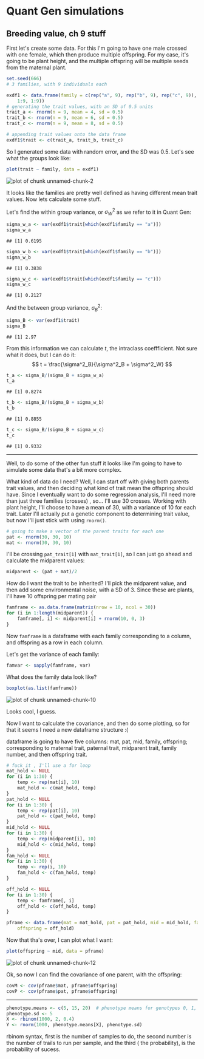 Quant Gen simulations  
========================================================


Breeding value, ch 9 stuff
---------------------------------------

First let's create some data. For this I'm going to have one male crossed with one female, which then produce multiple offspring. For my case, it's going to be plant height, and the multiple offspring will be multiple seeds from the maternal plant.


```r
set.seed(666)
# 3 families, with 9 individuals each

exdf1 <- data.frame(family = c(rep("a", 9), rep("b", 9), rep("c", 9)), offspring = c(1:9, 
    1:9, 1:9))
# generating the trait values, with an SD of 0.5 units
trait_a <- rnorm(n = 9, mean = 4, sd = 0.5)
trait_b <- rnorm(n = 9, mean = 6, sd = 0.5)
trait_c <- rnorm(n = 9, mean = 8, sd = 0.5)

# appending trait values onto the data frame
exdf1$trait <- c(trait_a, trait_b, trait_c)
```


So I generated some data with random error, and the SD was 0.5. Let's see what the groups look like:


```r
plot(trait ~ family, data = exdf1)
```

![plot of chunk unnamed-chunk-2](figure/unnamed-chunk-2.png) 


It looks like the families are pretty well defined as having different mean trait values. Now lets calculate some stuff.

Let's find the within group variance, or $\sigma^2_W$ as we refer to it in Quant Gen:


```r
sigma_w_a <- var(exdf1$trait[which(exdf1$family == "a")])
sigma_w_a
```

```
## [1] 0.6195
```

```r
sigma_w_b <- var(exdf1$trait[which(exdf1$family == "b")])
sigma_w_b
```

```
## [1] 0.3838
```

```r
sigma_w_c <- var(exdf1$trait[which(exdf1$family == "c")])
sigma_w_c
```

```
## [1] 0.2127
```


And the between group variance, $\sigma_B^2$:

```r
sigma_B <- var(exdf1$trait)
sigma_B
```

```
## [1] 2.97
```


From this information we can calculate $t$, the intraclass coeffficient. Not sure what it does, but I can do it:
$$
t = \frac{\sigma^2_B}{\sigma^2_B + \sigma^2_W}
$$


```r
t_a <- sigma_B/(sigma_B + sigma_w_a)
t_a
```

```
## [1] 0.8274
```

```r
t_b <- sigma_B/(sigma_B + sigma_w_b)
t_b
```

```
## [1] 0.8855
```

```r
t_c <- sigma_B/(sigma_B + sigma_w_c)
t_c
```

```
## [1] 0.9332
```


--------------------------------------------------------

Well, to do some of the other fun stuff it looks like I'm going to have to simulate some data that's a bit more complex.

What kind of data do I need? Well, I can start off with giving both parents trait values, and then deciding what kind of trait mean the offspring should have. Since I eventually want to do some regression analysis, I'll need more than just three families (crosses)
, so... I'll use 30 crosses. Working with plant height, I'll choose to have a mean of 30, with a variance of 10 for each trait. Later I'll actually put a genetic component to determining trait value, but now I'll just stick with using `rnorm()`. 



```r
# going to make a vector of the parent traits for each one
pat <- rnorm(30, 30, 10)
mat <- rnorm(30, 30, 10)
```


I'll be crossing `pat_trait[1]` with `mat_trait[1]`, so I can just go ahead and calculate the midparent values:


```r
midparent <- (pat + mat)/2
```


How do I want the trait to be inherited? I'll pick the midparent value, and then add some environmental noise, with a SD of 3. Since these are plants, I'll have 10 offspring per mating pair


```r
famframe <- as.data.frame(matrix(nrow = 10, ncol = 30))
for (i in 1:length(midparent)) {
    famframe[, i] <- midparent[i] + rnorm(10, 0, 3)
}
```

Now `famframe` is a dataframe with each family corresponding to a column, and offspring as a row in each column. 


Let's get the variance of each family:

```r
famvar <- sapply(famframe, var)
```


What does the family data look like?

```r
boxplot(as.list(famframe))
```

![plot of chunk unnamed-chunk-10](figure/unnamed-chunk-10.png) 


Looks cool, I guess. 

Now I want to calculate the covariance, and then do some plotting, so for that it seems I need a new dataframe structure :(

dataframe is going to have five columns: mat, pat, mid, family, offspring; corresponding to maternal trait, paternal trait, midparent trait, family number, and then offspring trait.


```r
# fuck it , I'll use a for loop
mat_hold <- NULL
for (i in 1:30) {
    temp <- rep(mat[i], 10)
    mat_hold <- c(mat_hold, temp)
}
pat_hold <- NULL
for (i in 1:30) {
    temp <- rep(pat[i], 10)
    pat_hold <- c(pat_hold, temp)
}
mid_hold <- NULL
for (i in 1:30) {
    temp <- rep(midparent[i], 10)
    mid_hold <- c(mid_hold, temp)
}
fam_hold <- NULL
for (i in 1:30) {
    temp <- rep(i, 10)
    fam_hold <- c(fam_hold, temp)
}

off_hold <- NULL
for (i in 1:30) {
    temp <- famframe[, i]
    off_hold <- c(off_hold, temp)
}

pframe <- data.frame(mat = mat_hold, pat = pat_hold, mid = mid_hold, family = fam_hold, 
    offspring = off_hold)
```



Now that tha's over, I can plot what I want:

```r
plot(offspring ~ mid, data = pframe)
```

![plot of chunk unnamed-chunk-12](figure/unnamed-chunk-12.png) 


Ok, so now I can find the covariance of one parent, with the offspring:

```r
covM <- cov(pframe$mat, pframe$offspring)
covP <- cov(pframe$pat, pframe$offspring)
```









--------------------------------------------


```r
phenotype.means <- c(5, 15, 20)  # phenotype means for genotypes 0, 1, and 2
phenotype.sd <- 5
X <- rbinom(1000, 2, 0.4)
Y <- rnorm(1000, phenotype.means[X], phenotype.sd)
```

rbinom syntax, first is the number of samples to do, the second number is the number of trails to run per sample, and the third ( the probability), is the probability of sucess.







